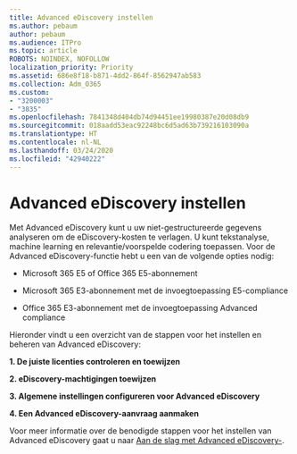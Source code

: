 ```yaml
---
title: Advanced eDiscovery instellen
ms.author: pebaum
author: pebaum
ms.audience: ITPro
ms.topic: article
ROBOTS: NOINDEX, NOFOLLOW
localization_priority: Priority
ms.assetid: 686e8f18-b871-4dd2-864f-8562947ab583
ms.collection: Adm_O365
ms.custom:
- "3200003"
- "3835"
ms.openlocfilehash: 7841348d404db74d94451ee19980387e20d08db9
ms.sourcegitcommit: 018aadd53eac92248bc6d5ad63b739216103090a
ms.translationtype: HT
ms.contentlocale: nl-NL
ms.lasthandoff: 03/24/2020
ms.locfileid: "42940222"
---
```

# <a name="set-up-advanced-ediscovery"></a>Advanced eDiscovery instellen

Met Advanced eDiscovery kunt u uw niet-gestructureerde gegevens analyseren om de eDiscovery-kosten te verlagen. U kunt tekstanalyse, machine learning en relevantie/voorspelde codering toepassen.  Voor de Advanced eDiscovery-functie hebt u een van de volgende opties nodig:

- Microsoft 365 E5 of Office 365 E5-abonnement

- Microsoft 365 E3-abonnement met de invoegtoepassing E5-compliance

- Office 365 E3-abonnement met de invoegtoepassing Advanced compliance

Hieronder vindt u een overzicht van de stappen voor het instellen en beheren van Advanced eDiscovery:

**1. De juiste licenties controleren en toewijzen**

**2. eDiscovery-machtigingen toewijzen**

**3. Algemene instellingen configureren voor Advanced eDiscovery**

**4. Een Advanced eDiscovery-aanvraag aanmaken**

Voor meer informatie over de benodigde stappen voor het instellen van Advanced eDiscovery gaat u naar [Aan de slag met Advanced eDiscovery-](https://docs.microsoft.com/microsoft-365/compliance/get-started-with-advanced-ediscovery?view=o365-worldwide).
